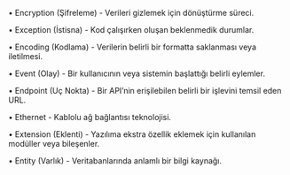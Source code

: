 •	Encryption (Şifreleme) - Verileri gizlemek için dönüştürme süreci.

 •	Exception (İstisna) - Kod çalışırken oluşan beklenmedik durumlar.


 •	Encoding (Kodlama) - Verilerin belirli bir formatta saklanması veya iletilmesi.

 •	Event (Olay) - Bir kullanıcının veya sistemin başlattığı belirli eylemler.

 •	Endpoint (Uç Nokta) - Bir API’nin erişilebilen belirli bir işlevini temsil eden URL.

 •	Ethernet - Kablolu ağ bağlantısı teknolojisi.

 •	Extension (Eklenti) - Yazılıma ekstra özellik eklemek için kullanılan modüller veya bileşenler.

 •	Entity (Varlık) - Veritabanlarında anlamlı bir bilgi kaynağı.
